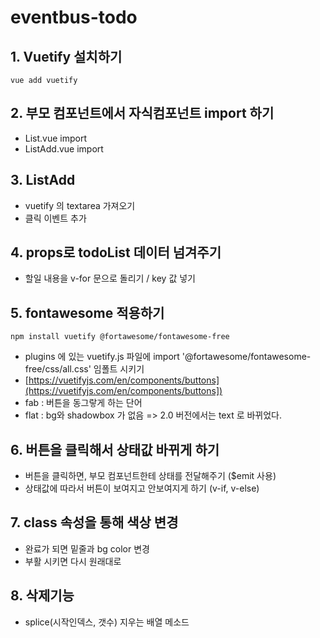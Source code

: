 # eventbus-todo

## 1. Vuetify 설치하기
```
vue add vuetify
```

## 2. 부모 컴포넌트에서 자식컴포넌트 import 하기
* List.vue import
* ListAdd.vue import


## 3. ListAdd
* vuetify 의 textarea 가져오기
* 클릭 이벤트 추가


## 4. props로 todoList 데이터 넘겨주기
* 할일 내용을 v-for 문으로 돌리기 / key 값 넣기


## 5. fontawesome 적용하기
```
npm install vuetify @fortawesome/fontawesome-free
```
* plugins 에 있는 vuetify.js 파일에  import '@fortawesome/fontawesome-free/css/all.css' 임폴트 시키기
* [https://vuetifyjs.com/en/components/buttons](https://vuetifyjs.com/en/components/buttons])
* fab : 버튼을 동그랗게 하는 단어
* flat : bg와 shadowbox 가 없음 => 2.0 버전에서는 text 로 바뀌었다.


## 6. 버튼을 클릭해서 상태값 바뀌게 하기
* 버튼을 클릭하면, 부모 컴포넌트한테 상태를 전달해주기 ($emit 사용)
* 상태값에 따라서 버튼이 보여지고 안보여지게 하기 (v-if, v-else)


## 7. class 속성을 통해 색상 변경
* 완료가 되면 밑줄과 bg color 변경
* 부활 시키면 다시 원래대로

## 8. 삭제기능
* splice(시작인덱스, 갯수) 지우는 배열 메소드

